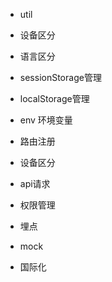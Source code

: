 - util
 - 设备区分
 - 语言区分
 - sessionStorage管理
 - localStorage管理

- env 环境变量

- 路由注册
 - 设备区分

- api请求

- 权限管理

- 埋点

- mock

- 国际化

